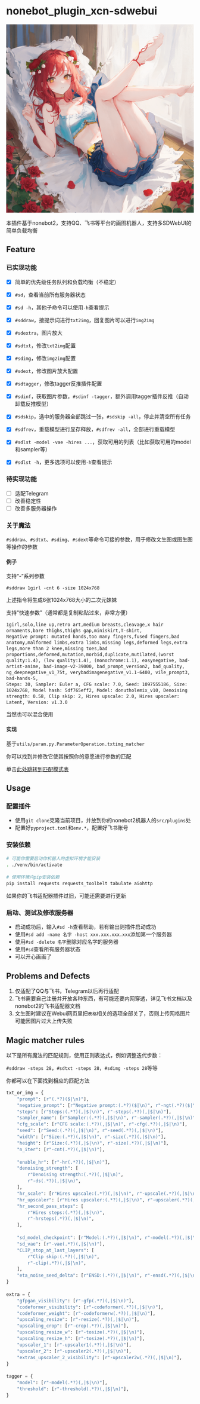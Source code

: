# nonebot_plugin_xcn-sdwebui

![banner](example.png)

本插件基于nonebot2，支持QQ、飞书等平台的画图机器人，支持多SDWebUI的简单负载均衡

## Feature

### 已实现功能

- [x] 简单的优先级任务队列和负载均衡（不稳定）

- [x] `#sd`，查看当前所有服务器状态
- [x] `#sd -h`，其他子命令可以使用`-h`查看提示

- [x] `#sddraw`，接提示词进行`txt2img`，回复图片可以进行`img2img`
- [x] `#sdextra`，图片放大

- [x] `#sdtxt`，修改`txt2img`配置
- [x] `#sdimg`，修改`img2img`配置
- [x] `#sdext`，修改图片放大配置
- [x] `#sdtagger`，修改tagger反推插件配置

- [x] `#sdinf`，获取图片参数，`#sdinf -tagger`，额外调用tagger插件反推（自动卸载反推模型）

- [x] `#sdskip`，选中的服务器全部跳过一张，`#sdskip -all`，停止并清空所有任务
- [x] `#sdfrev`，重载模型进行显存释放，`#sdfrev -all`，全部进行重载模型

- [x] `#sdlst -model -vae -hires ...`，获取可用的列表（比如获取可用的model和sampler等）
- [x] `#sdlst -h`，更多选项可以使用`-h`查看提示


### 待实现功能

- [ ] 适配Telegram
- [ ] 改善稳定性
- [ ] 改善多服务器操作

### 关于魔法

`#sddraw`、`#sdtxt`、`#sdimg`、`#sdext`等命令可接的参数，用于修改文生图或图生图等操作的参数

#### 例子

支持“-”系列参数

```
#sddraw 1girl -cnt 6 -size 1024x768
```

上述指令将生成6张1024x768大小的二次元妹妹

支持“快速参数”（通常都是复制粘贴过来，非常方便）

```
1girl,solo,line up,retro art,medium breasts,cleavage,x hair ornaments,bare thighs,thighs gap,miniskirt,T-shirt,
Negative prompt: mutated hands,too many fingers,fused fingers,bad anatomy,malformed limbs,extra limbs,missing legs,deformed legs,extra legs,more than 2 knee,missing toes,bad proportions,deformed,mutation,morbid,duplicate,mutilated,(worst quality:1.4), (low quality:1.4), (monochrome:1.1), easynegative, bad-artist-anime, bad-image-v2-39000, bad_prompt_version2, bad_quality, ng_deepnegative_v1_75t, verybadimagenegative_v1.1-6400, vile_prompt3, bad-hands-5,
Steps: 30, Sampler: Euler a, CFG scale: 7.0, Seed: 1097555186, Size: 1024x768, Model hash: 5df765eff2, Model: donutholemix_v10, Denoising strength: 0.58, Clip skip: 2, Hires upscale: 2.0, Hires upscaler: Latent, Version: v1.3.0
```

当然也可以混合使用

#### 实现

基于`utils/param.py.ParameterOperation.txtimg_matcher`

你可以找到并修改它使其按照你的意愿进行参数的匹配

单击[此处跳转到匹配模式表](#magic-matcher-rules)

## Usage

### 配置插件

- 使用`git clone`克隆当前项目，并放到你的nonebot2机器人的`src/plugins`处
- 配置好`pyproject.toml`和`env.*`，配置好飞书账号

### 安装依赖

```bash
# 可能你需要启动你机器人的虚拟环境才能安装
. ./venv/bin/activate

# 使用环境内pip安装依赖
pip install requests requests_toolbelt tabulate aiohttp
```

如果你的飞书适配器插件过旧，可能还需要进行更新

### 启动、测试及修改服务器

- 启动成功后，输入`#sd -h`查看帮助，若有输出则插件启动成功
- 使用`#sd add -name 名字 -host xxx.xxx.xxx.xxx`添加第一个服务器
- 使用`#sd -delete 名字`删除对应名字的服务器
- 使用`#sd`查看所有服务器状态
- 可以开心画画了

## Problems and Defects

1. 仅适配了QQ与飞书，Telegram以后再行适配
2. 飞书需要自己注册并开放各种东西，有可能还要内网穿透，详见飞书文档以及nonebot2的飞书适配器文档
3. 文生图时建议在Webui网页里把`表格`相关的选项全部关了，否则上传网格图片可能因图片过大上传失败

## Magic matcher rules

以下是所有魔法的匹配规则，使用正则表达式，例如调整迭代步数：

`#sddraw -steps 28`，`#sdtxt -steps 28`，`#sdimg -steps 28`等等

你都可以在下面找到相应的匹配方法

```python
txt_or_img = {
    "prompt": [r"(.*?)($|\n)"],
    "negative_prompt": [r"Negative prompt:(.*?)($|\n)", r"-ngt(.*?)($|\n)"],
    "steps": [r"Steps:(.*?)(,|$|\n)", r"-steps(.*?)(,|$|\n)"],
    "sampler_name": [r"Sampler:(.*?)(,|$|\n)", r"-sampler(.*?)(,|$|\n)"],
    "cfg_scale": [r"CFG scale:(.*?)(,|$|\n)", r"-cfg(.*?)(,|$|\n)"],
    "seed": [r"Seed:(.*?)(,|$|\n)", r"-seed(.*?)(,|$|\n)"],
    "width": [r"Size:(.*?)(,|$|\n)", r"-size(.*?)(,|$|\n)"],
    "height": [r"Size:(.*?)(,|$|\n)", r"-size(.*?)(,|$|\n)"],
    "n_iter": [r"-cnt(.*?)(,|$|\n)"],

    "enable_hr": [r"-hr(.*?)(,|$|\n)"],
    "denoising_strength": [
        r"Denoising strength:(.*?)(,|$|\n)",
        r"-ds(.*?)(,|$|\n)",
    ],
    "hr_scale": [r"Hires upscale:(.*?)(,|$|\n)", r"-upscale(.*?)(,|$|\n)"],
    "hr_upscaler": [r"Hires upscaler:(.*?)(,|$|\n)", r"-upscaler(.*?)(,|$|\n)"],
    "hr_second_pass_steps": [
        r"Hires steps:(.*?)(,|$|\n)",
        r"-hrsteps(.*?)(,|$|\n)",
    ],

    "sd_model_checkpoint": [r"Model:(.*?)(,|$|\n)", r"-model(.*?)(,|$|\n)"],
    "sd_vae": [r"-vae(.*?)(,|$|\n)"],
    "CLIP_stop_at_last_layers": [
        r"Clip skip:(.*?)(,|$|\n)",
        r"-clip(.*?)(,|$|\n)",
    ],
    "eta_noise_seed_delta": [r"ENSD:(.*?)(,|$|\n)", r"-ensd(.*?)(,|$|\n)"],
}

extra = {
    "gfpgan_visibility": [r"-gfp(.*?)(,|$|\n)"],
    "codeformer_visibility": [r"-codeformer(.*?)(,|$|\n)"],
    "codeformer_weight": [r"-codeformerw(.*?)(,|$|\n)"],
    "upscaling_resize": [r"-resize(.*?)(,|$|\n)"],
    "upscaling_crop": [r"-crop(.*?)(,|$|\n)"],
    "upscaling_resize_w": [r"-tosize(.*?)(,|$|\n)"],
    "upscaling_resize_h": [r"-tosize(.*?)(,|$|\n)"],
    "upscaler_1": [r"-upscaler1(.*?)(,|$|\n)"],
    "upscaler_2": [r"-upscaler2(.*?)(,|$|\n)"],
    "extras_upscaler_2_visibility": [r"-upscaler2w(.*?)(,|$|\n)"],
}

tagger = {
    "model": [r"-model(.*?)(,|$|\n)"],
    "threshold": [r"-threshold(.*?)(,|$|\n)"],
}
```